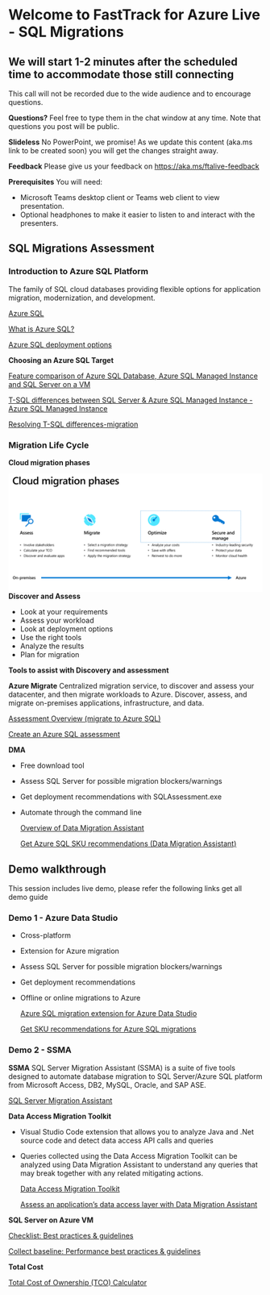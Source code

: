 # Welcome to FastTrack for Azure Live - SQL Migrations

## We will start 1-2 minutes after the scheduled time to accommodate those still connecting

This call will not be recorded due to the wide audience and to encourage questions.

**Questions?** Feel free to type them in the chat window at any time. Note that questions you post will be public.

**Slideless** No PowerPoint, we promise! As we update this content (aka.ms link to be created soon) you will get the changes straight away.

**Feedback** Please give us your feedback on https://aka.ms/ftalive-feedback

**Prerequisites**
You will need:

- Microsoft Teams desktop client or Teams web client to view presentation.
- Optional headphones to make it easier to listen to and interact with the presenters.

## SQL Migrations Assessment

### **Introduction to Azure SQL Platform**

The family of SQL cloud databases providing flexible options for application migration, modernization, and development.

[Azure SQL](https://azure.microsoft.com/products/azure-sql/#product-overview)

[What is Azure SQL?](https://docs.microsoft.com/azure/azure-sql/azure-sql-iaas-vs-paas-what-is-overview?view=azuresql)

[Azure SQL deployment options](https://docs.microsoft.com/learn/modules/azure-sql-intro/3-deployment-options)

**Choosing an Azure SQL Target**

[Feature comparison of Azure SQL Database, Azure SQL Managed Instance and SQL Server on a VM](https://techcommunity.microsoft.com/t5/fasttrack-for-azure/feature-comparison-of-azure-sql-database-azure-sql-managed/ba-p/3154789)

[T-SQL differences between SQL Server & Azure SQL Managed Instance - Azure SQL Managed Instance](https://docs.microsoft.com/azure/azure-sql/managed-instance/transact-sql-tsql-differences-sql-server?view=azuresql)

[Resolving T-SQL differences-migration](https://docs.microsoft.com/azure/azure-sql/database/transact-sql-tsql-differences-sql-server?view=azuresql)

### Migration Life Cycle

**Cloud migration phases**

<img src="./images/sqlmigrationphases.png" alt="sql migration phases" style="float: left; margin-right:10px;" />

**Discover and Assess**

- Look at your requirements
- Assess your workload
- Look at deployment options
- Use the right tools
- Analyze the results
- Plan for migration

**Tools to assist with Discovery and assessment**

**Azure Migrate**
Centralized migration service, to discover and assess your datacenter, and then migrate workloads to Azure.
Discover, assess, and migrate on-premises applications, infrastructure, and data.

[Assessment Overview (migrate to Azure SQL)](https://docs.microsoft.com/azure/migrate/concepts-azure-sql-assessment-calculation)

[Create an Azure SQL assessment](https://docs.microsoft.com/azure/migrate/how-to-create-azure-sql-assessment)

**DMA**

- Free download tool
- Assess SQL Server for possible migration blockers/warnings
- Get deployment recommendations with SQLAssessment.exe
- Automate through the command line

  [Overview of Data Migration Assistant](https://docs.microsoft.com/sql/dma/dma-overview?view=sql-server-ver15)

  [Get Azure SQL SKU recommendations (Data Migration Assistant)](https://docs.microsoft.com/sql/dma/dma-sku-recommend-sql-db?view=sql-server-ver15)

## Demo walkthrough

This session includes live demo, please refer the following links get all demo guide

### Demo 1 - Azure Data Studio

- Cross-platform
- Extension for Azure migration
- Assess SQL Server for possible migration blockers/warnings
- Get deployment recommendations
- Offline or online migrations to Azure

  [Azure SQL migration extension for Azure Data Studio](https://docs.microsoft.com/sql/azure-data-studio/extensions/azure-sql-migration-extension?view=sql-server-ver15)

  [Get SKU recommendations for Azure SQL migrations](https://techcommunity.microsoft.com/t5/azure-sql-blog/get-azure-recommendation-in-azure-sql-migration-extension/ba-p/3201479)

### Demo 2 - SSMA

**SSMA**
SQL Server Migration Assistant (SSMA) is a suite of five tools designed to automate database migration to SQL Server/Azure SQL platform from Microsoft Access, DB2, MySQL, Oracle, and SAP ASE.

[SQL Server Migration Assistant](https://docs.microsoft.com/sql/ssma/sql-server-migration-assistant?view=sql-server-2017)

**Data Access Migration Toolkit**

- Visual Studio Code extension that allows you to analyze Java and .Net source code and detect data access API calls and queries
- Queries collected using the Data Access Migration Toolkit can be analyzed using Data Migration Assistant to understand any queries that may break together with any related mitigating actions.

  [Data Access Migration Toolkit](https://marketplace.visualstudio.com/items?itemName=ms-databasemigration.data-access-migration-toolkit)

  [Assess an application’s data access layer with Data Migration Assistant](https://docs.microsoft.com/sql/dma/dma-assess-app-data-layer?view=sql-server-ver15)

**SQL Server on Azure VM**

[Checklist: Best practices & guidelines](https://docs.microsoft.com/azure/azure-sql/virtual-machines/windows/performance-guidelines-best-practices-checklist?view=azuresql)

[Collect baseline: Performance best practices & guidelines](https://docs.microsoft.com/azure/azure-sql/virtual-machines/windows/performance-guidelines-best-practices-collect-baseline?view=azuresql)

**Total Cost**

[Total Cost of Ownership (TCO) Calculator](https://azure.microsoft.com/pricing/tco/calculator/)
